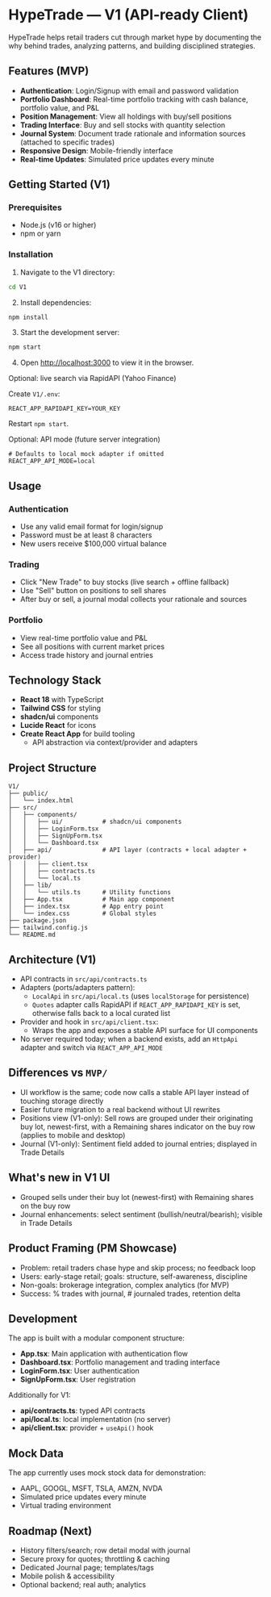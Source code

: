 # HypeTrade — V1 (API‑ready Client)

HypeTrade helps retail traders cut through market hype by documenting the why behind trades, analyzing patterns, and building disciplined strategies.

## Features (MVP)

- **Authentication**: Login/Signup with email and password validation
- **Portfolio Dashboard**: Real-time portfolio tracking with cash balance, portfolio value, and P&L
- **Position Management**: View all holdings with buy/sell positions
- **Trading Interface**: Buy and sell stocks with quantity selection
- **Journal System**: Document trade rationale and information sources (attached to specific trades)
- **Responsive Design**: Mobile-friendly interface
- **Real-time Updates**: Simulated price updates every minute

## Getting Started (V1)

### Prerequisites

- Node.js (v16 or higher)
- npm or yarn

### Installation

1. Navigate to the V1 directory:
```bash
cd V1
```

2. Install dependencies:
```bash
npm install
```

3. Start the development server:
```bash
npm start
```

4. Open [http://localhost:3000](http://localhost:3000) to view it in the browser.

Optional: live search via RapidAPI (Yahoo Finance)

Create `V1/.env`:

```
REACT_APP_RAPIDAPI_KEY=YOUR_KEY
```

Restart `npm start`.

Optional: API mode (future server integration)
```
# Defaults to local mock adapter if omitted
REACT_APP_API_MODE=local
```

## Usage

### Authentication
- Use any valid email format for login/signup
- Password must be at least 8 characters
- New users receive $100,000 virtual balance

### Trading
- Click "New Trade" to buy stocks (live search + offline fallback)
- Use "Sell" button on positions to sell shares
- After buy or sell, a journal modal collects your rationale and sources

### Portfolio
- View real-time portfolio value and P&L
- See all positions with current market prices
- Access trade history and journal entries

## Technology Stack

- **React 18** with TypeScript
- **Tailwind CSS** for styling
- **shadcn/ui** components
- **Lucide React** for icons
- **Create React App** for build tooling
  - API abstraction via context/provider and adapters

## Project Structure

```
V1/
├── public/
│   └── index.html
├── src/
│   ├── components/
│   │   ├── ui/           # shadcn/ui components
│   │   ├── LoginForm.tsx
│   │   ├── SignUpForm.tsx
│   │   └── Dashboard.tsx
│   ├── api/              # API layer (contracts + local adapter + provider)
│   │   ├── client.tsx
│   │   ├── contracts.ts
│   │   └── local.ts
│   ├── lib/
│   │   └── utils.ts      # Utility functions
│   ├── App.tsx           # Main app component
│   ├── index.tsx         # App entry point
│   └── index.css         # Global styles
├── package.json
├── tailwind.config.js
└── README.md
```

## Architecture (V1)

- API contracts in `src/api/contracts.ts`
- Adapters (ports/adapters pattern):
  - `LocalApi` in `src/api/local.ts` (uses `localStorage` for persistence)
  - `Quotes` adapter calls RapidAPI if `REACT_APP_RAPIDAPI_KEY` is set, otherwise falls back to a local curated list
- Provider and hook in `src/api/client.tsx`:
  - Wraps the app and exposes a stable API surface for UI components
- No server required today; when a backend exists, add an `HttpApi` adapter and switch via `REACT_APP_API_MODE`

## Differences vs `MVP/`

- UI workflow is the same; code now calls a stable API layer instead of touching storage directly
- Easier future migration to a real backend without UI rewrites
- Positions view (V1-only): Sell rows are grouped under their originating buy lot, newest-first, with a Remaining shares indicator on the buy row (applies to mobile and desktop)
- Journal (V1-only): Sentiment field added to journal entries; displayed in Trade Details

## What's new in V1 UI

- Grouped sells under their buy lot (newest-first) with Remaining shares on the buy row
- Journal enhancements: select sentiment (bullish/neutral/bearish); visible in Trade Details

## Product Framing (PM Showcase)

- Problem: retail traders chase hype and skip process; no feedback loop
- Users: early-stage retail; goals: structure, self-awareness, discipline
- Non-goals: brokerage integration, complex analytics (for MVP)
- Success: % trades with journal, # journaled trades, retention delta

## Development

The app is built with a modular component structure:

- **App.tsx**: Main application with authentication flow
- **Dashboard.tsx**: Portfolio management and trading interface
- **LoginForm.tsx**: User authentication
- **SignUpForm.tsx**: User registration

Additionally for V1:
- **api/contracts.ts**: typed API contracts
- **api/local.ts**: local implementation (no server)
- **api/client.tsx**: provider + `useApi()` hook

## Mock Data

The app currently uses mock stock data for demonstration:
- AAPL, GOOGL, MSFT, TSLA, AMZN, NVDA
- Simulated price updates every minute
- Virtual trading environment

## Roadmap (Next)

- History filters/search; row detail modal with journal
- Secure proxy for quotes; throttling & caching
- Dedicated Journal page; templates/tags
- Mobile polish & accessibility
- Optional backend; real auth; analytics
